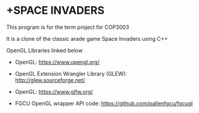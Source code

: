 # +SPACE INVADERS

This program is for the term project for COP3003

It is a clone of the classic arade game Space Invaders using C++

OpenGL Libraries linked below
- OpenGL: https://www.opengl.org/
- OpenGL Extension Wrangler Library (GLEW): http://glew.sourceforge.net/
- OpenGL: https://www.glfw.org/


- FGCU OpenGL wrapper API code: https://github.com/pallenfgcu/fgcugl


